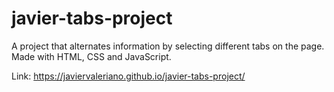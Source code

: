 # javier-tabs-project
A project that alternates information by selecting different tabs on the page. Made with HTML, CSS and JavaScript.

Link: https://javiervaleriano.github.io/javier-tabs-project/
